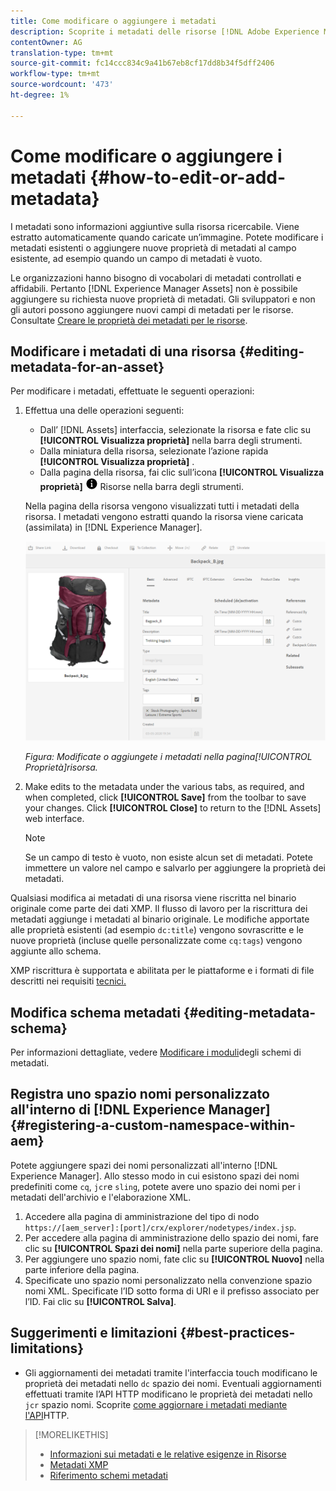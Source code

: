 ```yaml
---
title: Come modificare o aggiungere i metadati
description: Scoprite i metadati delle risorse [!DNL Adobe Experience Manager Assets] in vari modi per modificarli.
contentOwner: AG
translation-type: tm+mt
source-git-commit: fc14ccc834c9a41b67eb8cf17dd8b34f5dff2406
workflow-type: tm+mt
source-wordcount: '473'
ht-degree: 1%

---
```



# Come modificare o aggiungere i metadati {#how-to-edit-or-add-metadata}

I metadati sono informazioni aggiuntive sulla risorsa ricercabile. Viene estratto automaticamente quando caricate un’immagine. Potete modificare i metadati esistenti o aggiungere nuove proprietà di metadati al campo esistente, ad esempio quando un campo di metadati è vuoto.

Le organizzazioni hanno bisogno di vocabolari di metadati controllati e affidabili. Pertanto [!DNL Experience Manager Assets] non è possibile aggiungere su richiesta nuove proprietà di metadati. Gli sviluppatori e non gli autori possono aggiungere nuovi campi di metadati per le risorse. Consultate [Creare le proprietà dei metadati per le risorse](meta-edit.md#editing-metadata-schema).

## Modificare i metadati di una risorsa {#editing-metadata-for-an-asset}

Per modificare i metadati, effettuate le seguenti operazioni:

1. Effettua una delle operazioni seguenti:

   * Dall’ [!DNL Assets] interfaccia, selezionate la risorsa e fate clic su **[!UICONTROL Visualizza proprietà]** nella barra degli strumenti.
   * Dalla miniatura della risorsa, selezionate l’azione rapida **[!UICONTROL Visualizza proprietà]** .
   * Dalla pagina della risorsa, fai clic sull’icona **[!UICONTROL Visualizza proprietà]** ![](assets/do-not-localize/info-circle-icon.png) Risorse nella barra degli strumenti.

   Nella pagina della risorsa vengono visualizzati tutti i metadati della risorsa. I metadati vengono estratti quando la risorsa viene caricata (assimilata) in [!DNL Experience Manager].

   ![Selezionate Proprietà di una risorsa per visualizzarne i metadati](assets/asset-metadata.png)

   *Figura: Modificate o aggiungete i metadati nella pagina[!UICONTROL Proprietà]risorsa.*

1. Make edits to the metadata under the various tabs, as required, and when completed, click **[!UICONTROL Save]** from the toolbar to save your changes. Click **[!UICONTROL Close]** to return to the [!DNL Assets] web interface.

   >[!NOTE]
   >
   >Se un campo di testo è vuoto, non esiste alcun set di metadati. Potete immettere un valore nel campo e salvarlo per aggiungere la proprietà dei metadati.

Qualsiasi modifica ai metadati di una risorsa viene riscritta nel binario originale come parte dei dati XMP. Il flusso di lavoro per la riscrittura dei metadati aggiunge i metadati al binario originale. Le modifiche apportate alle proprietà esistenti (ad esempio `dc:title`) vengono sovrascritte e le nuove proprietà (incluse quelle personalizzate come `cq:tags`) vengono aggiunte allo schema.

XMP riscrittura è supportata e abilitata per le piattaforme e i formati di file descritti nei requisiti [tecnici.](/help/sites-deploying/technical-requirements.md)

## Modifica schema metadati {#editing-metadata-schema}

Per informazioni dettagliate, vedere [Modificare i moduli](metadata-schemas.md#edit-metadata-schema-forms)degli schemi di metadati.

## Registra uno spazio nomi personalizzato all&#39;interno di [!DNL Experience Manager] {#registering-a-custom-namespace-within-aem}

Potete aggiungere spazi dei nomi personalizzati all&#39;interno [!DNL Experience Manager]. Allo stesso modo in cui esistono spazi dei nomi predefiniti come `cq`, `jcr`e `sling`, potete avere uno spazio dei nomi per i metadati dell&#39;archivio e l&#39;elaborazione XML.

1. Accedere alla pagina di amministrazione del tipo di nodo `https://[aem_server]:[port]/crx/explorer/nodetypes/index.jsp`.
1. Per accedere alla pagina di amministrazione dello spazio dei nomi, fare clic su **[!UICONTROL Spazi dei nomi]** nella parte superiore della pagina.
1. Per aggiungere uno spazio nomi, fate clic su **[!UICONTROL Nuovo]** nella parte inferiore della pagina.
1. Specificate uno spazio nomi personalizzato nella convenzione spazio nomi XML. Specificate l’ID sotto forma di URI e il prefisso associato per l’ID. Fai clic su **[!UICONTROL Salva]**.

## Suggerimenti e limitazioni {#best-practices-limitations}

* Gli aggiornamenti dei metadati tramite l&#39;interfaccia touch modificano le proprietà dei metadati nello `dc` spazio dei nomi. Eventuali aggiornamenti effettuati tramite l’API HTTP modificano le proprietà dei metadati nello `jcr` spazio nomi. Scoprite [come aggiornare i metadati mediante l&#39;API](/help/assets/mac-api-assets.md#update-asset-metadata)HTTP.

>[!MORELIKETHIS]
>
>* [Informazioni sui metadati e le relative esigenze in Risorse](metadata.md)
>* [Metadati XMP](xmp.md)
>* [Riferimento schemi metadati](meta-ref.md)

